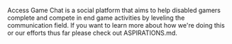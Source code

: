 Access Game Chat is a social platform that aims to help disabled gamers complete and compete in end game activities by leveling the communication field. If you want to learn more about how we're doing this or our efforts thus far please check out ASPIRATIONS.md. 